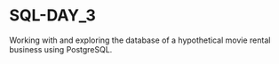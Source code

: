 # SQL-DAY_3
Working with and exploring the database of a hypothetical movie rental business using PostgreSQL.
